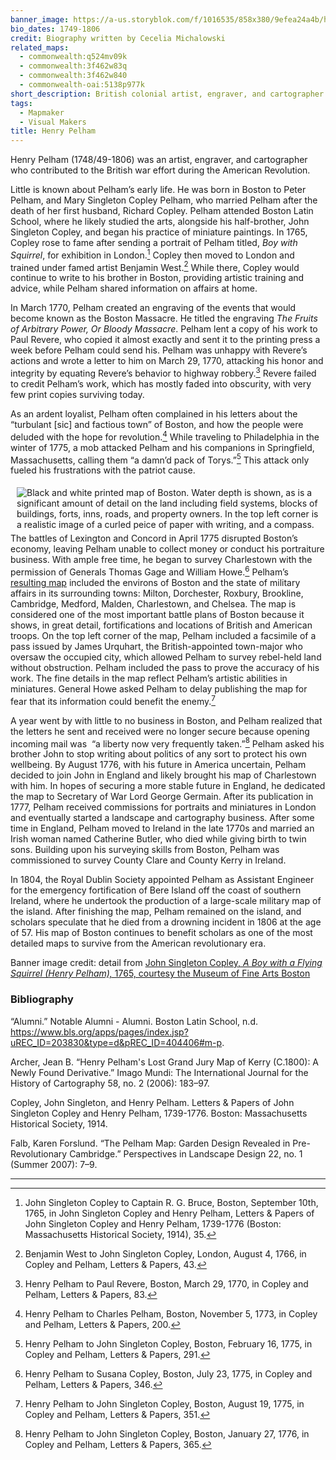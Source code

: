 ```yaml
---
banner_image: https://a-us.storyblok.com/f/1016535/858x380/9efea24a4b/henry_pelham.jpg
bio_dates: 1749-1806
credit: Biography written by Cecelia Michalowski
related_maps:
  - commonwealth:q524mv09k
  - commonwealth:3f462w83q
  - commonwealth:3f462w840
  - commonwealth-oai:5138p977k
short_description: British colonial artist, engraver, and cartographer
tags:
  - Mapmaker
  - Visual Makers
title: Henry Pelham
---
```

Henry Pelham (1748/49-1806) was an artist, engraver, and cartographer who contributed to the British war effort during the American Revolution. 

Little is known about Pelham’s early life. He was born in Boston to Peter Pelham, and Mary Singleton Copley Pelham, who married Pelham after the death of her first husband, Richard Copley. Pelham attended Boston Latin School, where he likely studied the arts, alongside his half-brother, John Singleton Copley, and began his practice of miniature paintings. In 1765, Copley rose to fame after sending a portrait of Pelham titled, _Boy with Squirrel_, for exhibition in London.[^1] Copley then moved to London and trained under famed artist Benjamin West.[^2] While there, Copley would continue to write to his brother in Boston, providing artistic training and advice, while Pelham shared information on affairs at home.

In March 1770, Pelham created an engraving of the events that would become known as the Boston Massacre. He titled the engraving _The Fruits of Arbitrary Power, Or Bloody Massacre_. Pelham lent a copy of his work to Paul Revere, who copied it almost exactly and sent it to the printing press a week before Pelham could send his. Pelham was unhappy with Revere’s actions and wrote a letter to him on March 29, 1770, attacking his honor and integrity by equating Revere’s behavior to highway robbery.[^3] Revere failed to credit Pelham’s work, which has mostly faded into obscurity, with very few print copies surviving today.

As an ardent loyalist, Pelham often complained in his letters about the “turbulant \[sic\] and factious town” of Boston, and how the people were deluded with the hope for revolution.[^4] While traveling to Philadelphia in the winter of 1775, a mob attacked Pelham and his companions in Springfield, Massachusetts, calling them “a damn’d pack of Torys.”[^5] This attack only fueled his frustrations with the patriot cause. 

<a href="/maps/commonwealth:3f462w840/"><img src="https://iiif.digitalcommonwealth.org/iiif/2/commonwealth:3f462w858/272,165,6361,9451/562,/0/default.jpg" alt="Black and white printed map of Boston. Water depth is shown, as is a significant amount of detail on the land including field systems, blocks of buildings, forts, inns, roads, and property owners. In the top left corner is a realistic image of a curled peice of paper with writing, and a compass." style="float:left;margin: 5px 10px;" title="Henry Pelham&#39;s &quot;A Plan of Boston in New England&quot;, 1777"></a>

The battles of Lexington and Concord in April 1775 disrupted Boston’s economy, leaving Pelham unable to collect money or conduct his portraiture business. With ample free time, he began to survey Charlestown with the permission of Generals Thomas Gage and William Howe.[^6] Pelham’s [resulting map](/maps/commonwealth:3f462w840) included the environs of Boston and the state of military affairs in its surrounding towns: Milton, Dorchester, Roxbury, Brookline, Cambridge, Medford, Malden, Charlestown, and Chelsea. The map is considered one of the most important battle plans of Boston because it shows, in great detail, fortifications and locations of British and American troops. On the top left corner of the map, Pelham included a facsimile of a pass issued by James Urquhart, the British-appointed town-major who oversaw the occupied city, which allowed Pelham to survey rebel-held land without obstruction. Pelham included the pass to prove the accuracy of his work. The fine details in the map reflect Pelham’s artistic abilities in miniatures. General Howe asked Pelham to delay publishing the map for fear that its information could benefit the enemy.[^7]

A year went by with little to no business in Boston, and Pelham realized that the letters he sent and received were no longer secure because opening incoming mail was  “a liberty now very frequently taken.”[^8] Pelham asked his brother John to stop writing about politics of any sort to protect his own wellbeing. By August 1776, with his future in America uncertain, Pelham decided to join John in England and likely brought his map of Charlestown with him. In hopes of securing a more stable future in England, he dedicated the map to Secretary of War Lord George Germain. After its publication in 1777, Pelham received commissions for portraits and miniatures in London and eventually started a landscape and cartography business. After some time in England, Pelham moved to Ireland in the late 1770s and married an Irish woman named Catherine Butler, who died while giving birth to twin sons. Building upon his surveying skills from Boston, Pelham was commissioned to survey County Clare and County Kerry in Ireland.

In 1804, the Royal Dublin Society appointed Pelham as Assistant Engineer for the emergency fortification of Bere Island off the coast of southern Ireland, where he undertook the production of a large-scale military map of the island. After finishing the map, Pelham remained on the island, and scholars speculate that he died from a drowning incident in 1806 at the age of 57. His map of Boston continues to benefit scholars as one of the most detailed maps to survive from the American revolutionary era.

Banner image credit: detail from [John Singleton Copley, _A Boy with a Flying Squirrel (Henry Pelham),_ 1765, courtesy the Museum of Fine Arts Boston](http://collections.mfa.org/objects/34280)

[^1]: John Singleton Copley to Captain R. G. Bruce, Boston, September 10th, 1765, in John Singleton Copley and Henry Pelham, Letters & Papers of John Singleton Copley and Henry Pelham, 1739-1776 (Boston: Massachusetts Historical Society, 1914), 35.

[^2]: Benjamin West to John Singleton Copley, London, August 4, 1766, in Copley and Pelham, Letters & Papers, 43.

[^3]: Henry Pelham to Paul Revere, Boston, March 29, 1770, in Copley and Pelham, Letters & Papers, 83.

[^4]: Henry Pelham to Charles Pelham, Boston, November 5, 1773, in Copley and Pelham, Letters & Papers, 200.

[^5]: Henry Pelham to John Singleton Copley, Boston, February 16, 1775, in Copley and Pelham, Letters & Papers, 291.

[^6]: Henry Pelham to Susana Copley, Boston, July 23, 1775, in Copley and Pelham, Letters & Papers, 346.

[^7]: Henry Pelham to John Singleton Copley, Boston, August 19, 1775, in Copley and Pelham, Letters & Papers, 351.

[^8]: Henry Pelham to John Singleton Copley, Boston, January 27, 1776, in Copley and Pelham, Letters & Papers, 365.

### Bibliography

“Alumni.” Notable Alumni - Alumni. Boston Latin School, n.d. https://www.bls.org/apps/pages/index.jsp?uREC_ID=203830&type=d&pREC_ID=404406#m-p.

Archer, Jean B. “Henry Pelham's Lost Grand Jury Map of Kerry (C.1800): A Newly Found Derivative.” Imago Mundi: The International Journal for the History of Cartography 58, no. 2 (2006): 183–97.

Copley, John Singleton, and Henry Pelham. Letters & Papers of John Singleton Copley and Henry Pelham, 1739-1776. Boston: Massachusetts Historical Society, 1914.

Falb, Karen Forslund. “The Pelham Map: Garden Design Revealed in Pre-Revolutionary Cambridge.” Perspectives in Landscape Design 22, no. 1 (Summer 2007): 7–9.

***
